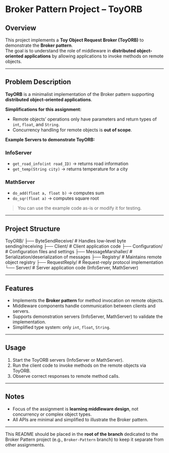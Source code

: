 # Broker Pattern Project – ToyORB

## Overview

This project implements a **Toy Object Request Broker (ToyORB)** to demonstrate the **Broker pattern**.  
The goal is to understand the role of middleware in **distributed object-oriented applications** by allowing applications to invoke methods on remote objects.

---

## Problem Description

**ToyORB** is a minimalist implementation of the Broker pattern supporting **distributed object-oriented applications**.  

**Simplifications for this assignment:**
- Remote objects’ operations only have parameters and return types of `int`, `float`, and `String`.  
- Concurrency handling for remote objects is **out of scope**.  

**Example Servers to demonstrate ToyORB:**

### InfoServer
- `get_road_info(int road_ID)` → returns road information  
- `get_temp(String city)` → returns temperature for a city  

### MathServer
- `do_add(float a, float b)` → computes sum  
- `do_sqr(float a)` → computes square root  

> You can use the example code as-is or modify it for testing.

---

## Project Structure

ToyORB/
├── ByteSendReceive/ # Handles low-level byte sending/receiving
├── Client/ # Client application code
├── Configuration/ # Configuration files and settings
├── MessageMarshaller/ # Serialization/deserialization of messages
├── Registry/ # Maintains remote object registry
├── RequestReply/ # Request-reply protocol implementation
└── Server/ # Server application code (InfoServer, MathServer)


---

## Features

- Implements the **Broker pattern** for method invocation on remote objects.  
- Middleware components handle communication between clients and servers.  
- Supports demonstration servers (InfoServer, MathServer) to validate the implementation.  
- Simplified type system: only `int`, `float`, `String`.  

---

## Usage

1. Start the ToyORB servers (InfoServer or MathServer).  
2. Run the client code to invoke methods on the remote objects via ToyORB.  
3. Observe correct responses to remote method calls.

---

## Notes

- Focus of the assignment is **learning middleware design**, not concurrency or complex object types.  
- All APIs are minimal and simplified to illustrate the Broker pattern.

---

This README should be placed in the **root of the branch** dedicated to the Broker Pattern project (e.g., `Broker-Pattern` branch) to keep it separate from other assignments.  

